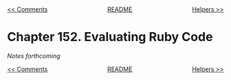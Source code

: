 <div>
<div style='float: left'><a href='ch151-comments.md'>&lt;&lt; Comments</a></div>
<div style='float: right'><a href='ch153-helpers.md'>Helpers &gt;&gt;</a></div>
<div style='float: inline-auto;text-align:center'><a href='README.md'>README</a></div>
<div style="clear: both"></div>
</div>

# Chapter 152. Evaluating Ruby Code

*Notes forthcoming*

<div>
<div style='float: left'><a href='ch151-comments.md'>&lt;&lt; Comments</a></div>
<div style='float: right'><a href='ch153-helpers.md'>Helpers &gt;&gt;</a></div>
<div style='float: inline-auto;text-align:center'><a href='README.md'>README</a></div>
<div style="clear: both"></div>
</div>